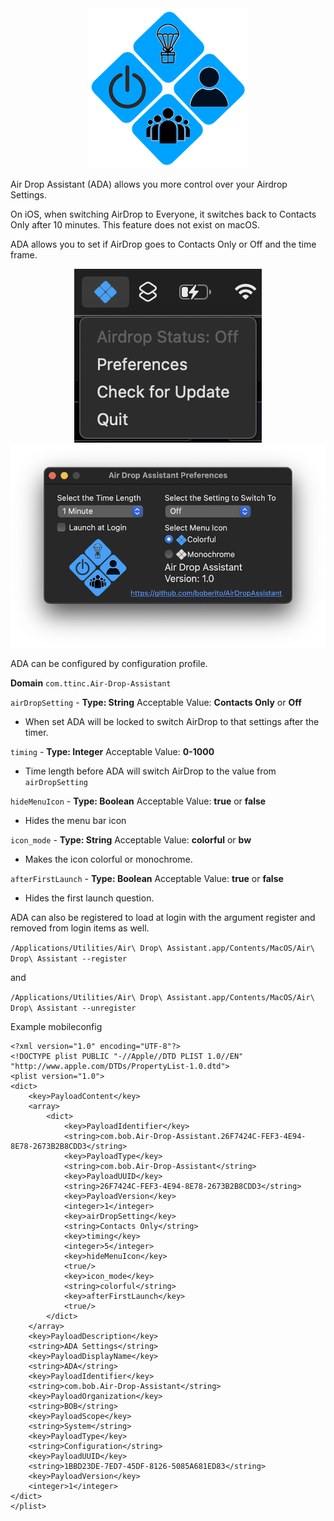 <div id="header" align="center">
  <img src="icon.png"/>
</div>

Air Drop Assistant (ADA) allows you more control over your Airdrop Settings.

On iOS, when switching AirDrop to Everyone, it switches back to Contacts Only after 10 minutes. This feature does not exist on macOS.

ADA allows you to set if AirDrop goes to Contacts Only or Off and the time frame.

<div align="center">
    <img src="adamenu.png" /><img src="adaprefs.png" />
</div>

ADA can be configured by configuration profile.

**Domain** `com.ttinc.Air-Drop-Assistant`

`airDropSetting` - **Type: String**
Acceptable Value: **Contacts Only** or **Off**
- When set ADA will be locked to switch AirDrop to that settings after the timer.

`timing` - **Type: Integer**
Acceptable Value: **0-1000**
- Time length before ADA will switch AirDrop to the value from `airDropSetting`

`hideMenuIcon` - **Type: Boolean**
Acceptable Value: **true** or **false**
- Hides the menu bar icon

`icon_mode` - **Type: String**
Acceptable Value: **colorful** or **bw**
- Makes the icon colorful or monochrome.

`afterFirstLaunch` - **Type: Boolean**
Acceptable Value: **true** or **false**
- Hides the first launch question.

ADA can also be registered to load at login with the argument register and removed from login items as well.

`/Applications/Utilities/Air\ Drop\ Assistant.app/Contents/MacOS/Air\ Drop\ Assistant --register`

and

`/Applications/Utilities/Air\ Drop\ Assistant.app/Contents/MacOS/Air\ Drop\ Assistant --unregister`

Example mobileconfig
```
<?xml version="1.0" encoding="UTF-8"?>
<!DOCTYPE plist PUBLIC "-//Apple//DTD PLIST 1.0//EN" "http://www.apple.com/DTDs/PropertyList-1.0.dtd">
<plist version="1.0">
<dict>
    <key>PayloadContent</key>
    <array>
        <dict>
            <key>PayloadIdentifier</key>
            <string>com.bob.Air-Drop-Assistant.26F7424C-FEF3-4E94-8E78-2673B2B8CDD3</string>
            <key>PayloadType</key>
            <string>com.bob.Air-Drop-Assistant</string>
            <key>PayloadUUID</key>
            <string>26F7424C-FEF3-4E94-8E78-2673B2B8CDD3</string>
            <key>PayloadVersion</key>
            <integer>1</integer>
            <key>airDropSetting</key>
            <string>Contacts Only</string>
            <key>timing</key>
            <integer>5</integer>
            <key>hideMenuIcon</key>
            <true/>
            <key>icon_mode</key>
            <string>colorful</string>
            <key>afterFirstLaunch</key>
            <true/>
        </dict>
    </array>
    <key>PayloadDescription</key>
    <string>ADA Settings</string>
    <key>PayloadDisplayName</key>
    <string>ADA</string>
    <key>PayloadIdentifier</key>
    <string>com.bob.Air-Drop-Assistant</string>
    <key>PayloadOrganization</key>
    <string>BOB</string>
    <key>PayloadScope</key>
    <string>System</string>
    <key>PayloadType</key>
    <string>Configuration</string>
    <key>PayloadUUID</key>
    <string>1BBD23DE-7ED7-45DF-8126-5085A681ED83</string>
    <key>PayloadVersion</key>
    <integer>1</integer>
</dict>
</plist>
```
